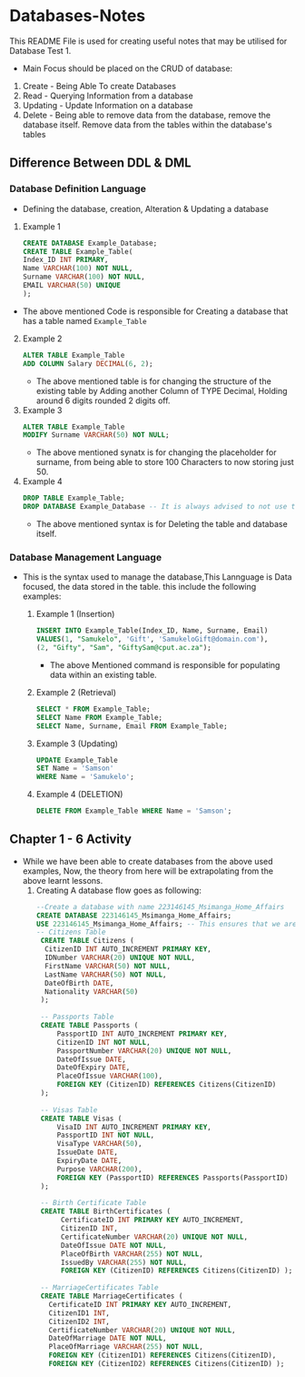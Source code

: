 # Databases-Notes
This README File is used for creating useful notes that may be utilised for Database Test 1. 
- Main Focus should be placed on the CRUD of database:
1. Create - Being Able To create Databases
2. Read - Querying Information from a database
3. Updating - Update Information on a database
4. Delete - Being able to remove data from the database, remove the database itself. Remove data from the tables within the database's tables
## Difference Between DDL & DML
### Database Definition Language
   - Defining the database, creation, Alteration & Updating a database
   1. Example 1   
      ```SQL
      CREATE DATABASE Example_Database;
      CREATE TABLE Example_Table(
      Index_ID INT PRIMARY,
      Name VARCHAR(100) NOT NULL,
      Surname VARCHAR(100) NOT NULL,
      EMAIL VARCHAR(50) UNIQUE
      );
      ```
   - The above mentioned Code is responsible for Creating a database that has a table named `Example_Table`
   2. Example 2
      ```SQL
      ALTER TABLE Example_Table
      ADD COLUMN Salary DECIMAL(6, 2);
      ```
      - The above mentioned table is for changing the structure of the existing table by Adding another Column of TYPE Decimal, Holding around 6 digits rounded 2 digits off.
   3. Example 3
      ```SQL
      ALTER TABLE Example_Table
      MODIFY Surname VARCHAR(50) NOT NULL;
      ```
      - The above mentioned synatx is for changing the placeholder for surname, from being able to store 100 Characters to now storing just 50.
   4. Example 4
      ```SQL
      DROP TABLE Example_Table;
      DROP DATABASE Example_Database -- It is always advised to not use these lines unless really necessary.. Especially in Exam/ Test Cases...
      ```
      - The above mentioned syntax is for Deleting the table and database itself.

### Database Management Language 
- This is the syntax used to manage the database,This Lannguage is Data focused, the data stored in the table. this include the following examples:
  1. Example 1 (Insertion) 
     ```SQL
     INSERT INTO Example_Table(Index_ID, Name, Surname, Email)
     VALUES(1, "Samukelo", 'Gift', 'SamukeloGift@domain.com'),
     (2, "Gifty", "Sam", "GiftySam@cput.ac.za");
     ```
     - The above Mentioned command is responsible for populating data within an existing table.

  2. Example 2 (Retrieval)
     ```SQL
     SELECT * FROM Example_Table;
     SELECT Name FROM Example_Table;
     SELECT Name, Surname, Email FROM Example_Table;
     ```
  3. Example 3 (Updating)
     ```SQL
     UPDATE Example_Table
     SET Name = 'Samson'
     WHERE Name = 'Samukelo';
     ```
  4. Example 4 (DELETION)
     ```SQL
     DELETE FROM Example_Table WHERE Name = 'Samson';
     ```
       
## Chapter 1 - 6 Activity 
- While we have been able to create databases from the above used examples, Now, the theory from here will be extrapolating from the above learnt lessons.
  1. Creating A database flow goes as following:
     ```SQL
     --Create a database with name 223146145_Msimanga_Home_Affairs
     CREATE DATABASE 223146145_Msimanga_Home_Affairs;
     USE 223146145_Msimanga_Home_Affairs; -- This ensures that we are using the recently created database with name 'Task1'
     -- Citizens Table
      CREATE TABLE Citizens (
       CitizenID INT AUTO_INCREMENT PRIMARY KEY,
       IDNumber VARCHAR(20) UNIQUE NOT NULL,
       FirstName VARCHAR(50) NOT NULL,
       LastName VARCHAR(50) NOT NULL,
       DateOfBirth DATE,
       Nationality VARCHAR(50)
      );
   
      -- Passports Table
      CREATE TABLE Passports (
          PassportID INT AUTO_INCREMENT PRIMARY KEY,
          CitizenID INT NOT NULL,
          PassportNumber VARCHAR(20) UNIQUE NOT NULL,
          DateOfIssue DATE,
          DateOfExpiry DATE,
          PlaceOfIssue VARCHAR(100),
          FOREIGN KEY (CitizenID) REFERENCES Citizens(CitizenID)
      );
      
      -- Visas Table
      CREATE TABLE Visas (
          VisaID INT AUTO_INCREMENT PRIMARY KEY,
          PassportID INT NOT NULL,
          VisaType VARCHAR(50),
          IssueDate DATE,
          ExpiryDate DATE,
          Purpose VARCHAR(200),
          FOREIGN KEY (PassportID) REFERENCES Passports(PassportID)
      );
      
      -- Birth Certificate Table
      CREATE TABLE BirthCertificates (
           CertificateID INT PRIMARY KEY AUTO_INCREMENT,
           CitizenID INT,
           CertificateNumber VARCHAR(20) UNIQUE NOT NULL,
           DateOfIssue DATE NOT NULL,
           PlaceOfBirth VARCHAR(255) NOT NULL,
           IssuedBy VARCHAR(255) NOT NULL,
           FOREIGN KEY (CitizenID) REFERENCES Citizens(CitizenID) );
      
      -- MarriageCertificates Table
      CREATE TABLE MarriageCertificates (
        CertificateID INT PRIMARY KEY AUTO_INCREMENT,
        CitizenID1 INT,
        CitizenID2 INT,
        CertificateNumber VARCHAR(20) UNIQUE NOT NULL,
        DateOfMarriage DATE NOT NULL,
        PlaceOfMarriage VARCHAR(255) NOT NULL,
        FOREIGN KEY (CitizenID1) REFERENCES Citizens(CitizenID),
        FOREIGN KEY (CitizenID2) REFERENCES Citizens(CitizenID) );
      
      ```
